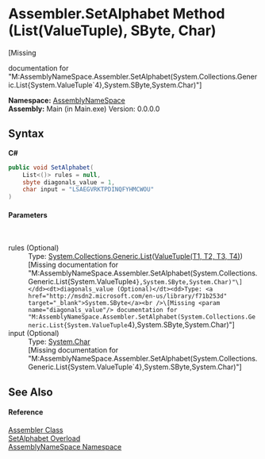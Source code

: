 # Assembler.SetAlphabet Method (List(ValueTuple), SByte, Char)
 

\[Missing <summary> documentation for "M:AssemblyNameSpace.Assembler.SetAlphabet(System.Collections.Generic.List{System.ValueTuple`4},System.SByte,System.Char)"\]

**Namespace:**&nbsp;<a href="6bcc80ef-5cfd-db5f-1eb2-7297d1c16397">AssemblyNameSpace</a><br />**Assembly:**&nbsp;Main (in Main.exe) Version: 0.0.0.0

## Syntax

**C#**<br />
``` C#
public void SetAlphabet(
	List<()> rules = null,
	sbyte diagonals_value = 1,
	char input = "LSAEGVRKTPDINQFYHMCWOU"
)
```


#### Parameters
&nbsp;<dl><dt>rules (Optional)</dt><dd>Type: <a href="http://msdn2.microsoft.com/en-us/library/6sh2ey19" target="_blank">System.Collections.Generic.List</a>(<a href="http://msdn2.microsoft.com/en-us/library/mt744803" target="_blank">ValueTuple(T1, T2, T3, T4)</a>)<br />\[Missing <param name="rules"/> documentation for "M:AssemblyNameSpace.Assembler.SetAlphabet(System.Collections.Generic.List{System.ValueTuple`4},System.SByte,System.Char)"\]</dd><dt>diagonals_value (Optional)</dt><dd>Type: <a href="http://msdn2.microsoft.com/en-us/library/f71b253d" target="_blank">System.SByte</a><br />\[Missing <param name="diagonals_value"/> documentation for "M:AssemblyNameSpace.Assembler.SetAlphabet(System.Collections.Generic.List{System.ValueTuple`4},System.SByte,System.Char)"\]</dd><dt>input (Optional)</dt><dd>Type: <a href="http://msdn2.microsoft.com/en-us/library/k493b04s" target="_blank">System.Char</a><br />\[Missing <param name="input"/> documentation for "M:AssemblyNameSpace.Assembler.SetAlphabet(System.Collections.Generic.List{System.ValueTuple`4},System.SByte,System.Char)"\]</dd></dl>

## See Also


#### Reference
<a href="ff4e346f-08ba-ff2f-52cf-831920161b16">Assembler Class</a><br /><a href="f960fb53-2b64-76e9-8a5e-4e02977125e7">SetAlphabet Overload</a><br /><a href="6bcc80ef-5cfd-db5f-1eb2-7297d1c16397">AssemblyNameSpace Namespace</a><br />